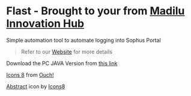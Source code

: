 # Flast - Brought to your from [Madilu Innovation Hub](https://madilu.in/)
Simple automation tool to automate logging into Sophus Portal

> Refer to our [Website](https://ujwalnk.github.io/Flast/) for more details

Download the PC JAVA Version from [this link](https://github.com/ujwalnk/Flast/releases/tag/v0.3.0-beta)

<a href="https://icons8.com/illustrations/author/zD2oqC8lLBBA">Icons 8</a> from <a href="https://icons8.com/illustrations">Ouch!</a> <br />

<a target="_blank" href="https://icons8.com/icon/GmN2GT4yj35L/abstract">Abstract</a> icon by <a target="_blank" href="https://icons8.com">Icons8</a>
